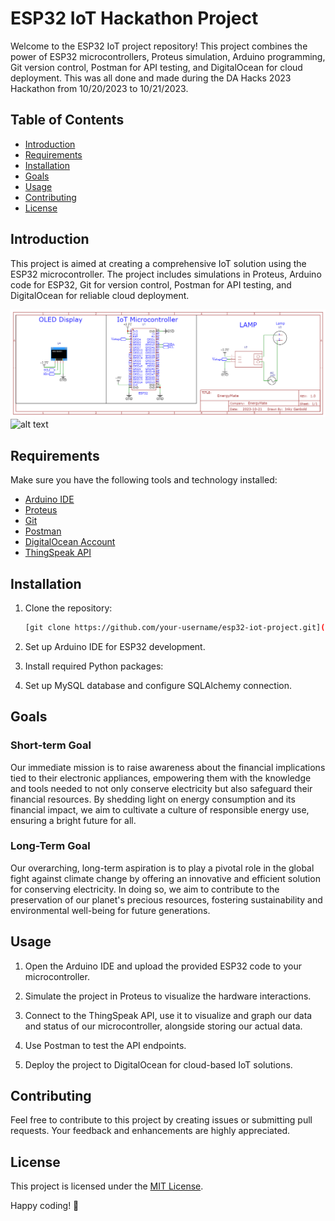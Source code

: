 # ESP32 IoT Hackathon Project

Welcome to the ESP32 IoT project repository! This project combines the power of ESP32 microcontrollers, Proteus simulation, Arduino programming, Git version control, Postman for API testing, and DigitalOcean for cloud deployment. This was all done and made during the DA Hacks 2023 Hackathon from 10/20/2023 to 10/21/2023.


## Table of Contents

- [Introduction](#introduction)
- [Requirements](#requirements)
- [Installation](#installation)
- [Goals](#goals)
- [Usage](#usage)
- [Contributing](#contributing)
- [License](#license)

## Introduction

This project is aimed at creating a comprehensive IoT solution using the ESP32 microcontroller. The project includes simulations in Proteus, Arduino code for ESP32, Git for version control, Postman for API testing, and DigitalOcean for reliable cloud deployment.

![alt text](Hardware-Circuit/Schematic_EnergyMate_2023-10-21.png)
![alt text](https://github.com/connor-petri/EnergyMate/assets/102274279/5b930443-76ce-4dbc-91b1-28276854626b)

## Requirements

Make sure you have the following tools and technology installed:

- [Arduino IDE](https://www.arduino.cc/en/software)
- [Proteus](https://www.labcenter.com/)
- [Git](https://git-scm.com/)
- [Postman](https://www.postman.com/)
- [DigitalOcean Account](https://www.digitalocean.com/)
- [ThingSpeak API](https://thingspeak.com/)

## Installation

1. Clone the repository:

   ```bash
   [git clone https://github.com/your-username/esp32-iot-project.git](https://github.com/connor-petri/EnergyMate)
   ```

2. Set up Arduino IDE for ESP32 development.

3. Install required Python packages:


4. Set up MySQL database and configure SQLAlchemy connection.

## Goals 

### Short-term Goal
Our immediate mission is to raise awareness about the financial implications tied to their electronic appliances, empowering them with the knowledge and tools needed to not only conserve electricity but also safeguard their financial resources. By shedding light on energy consumption and its financial impact, we aim to cultivate a culture of responsible energy use, ensuring a bright future for all.

### Long-Term Goal
Our overarching, long-term aspiration is to play a pivotal role in the global fight against climate change by offering an innovative and efficient solution for conserving electricity. In doing so, we aim to contribute to the preservation of our planet's precious resources, fostering sustainability and environmental well-being for future generations.

## Usage

1. Open the Arduino IDE and upload the provided ESP32 code to your microcontroller.

2. Simulate the project in Proteus to visualize the hardware interactions.

3. Connect to the ThingSpeak API, use it to visualize and graph our data and status of our microcontroller, alongside storing our actual data.
4. Use Postman to test the API endpoints.

5. Deploy the project to DigitalOcean for cloud-based IoT solutions.

## Contributing

Feel free to contribute to this project by creating issues or submitting pull requests. Your feedback and enhancements are highly appreciated.

## License

This project is licensed under the [MIT License](LICENSE).

Happy coding! 🚀

